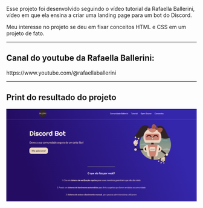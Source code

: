 Esse projeto foi desenvolvido seguindo o vídeo tutorial da Rafaella Ballerini, vídeo em que ela ensina a criar uma landing page para um bot do Discord.
 
Meu interesse no projeto se deu em fixar conceitos HTML e CSS em um projeto de fato.
<hr>
<h2>Canal do youtube da Rafaella Ballerini:</h2>https://www.youtube.com/@rafaellaballerini
<hr>
<h2>Print do resultado do projeto</h2>
<img src="./image/PrintProjeto.png">